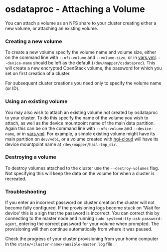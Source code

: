 # osdataproc - Attaching a Volume

You can attach a volume as an NFS share to your cluster creating either a new volume, or attaching an existing volume.

### Creating a new volume

To create a new volume specify the volume name and volume size, either on the command line with `--nfs-volume` and `--volume-size`, or in [vars.yml]('https://github.com/wtsi-ssg/osdataproc/blob/master/vars.yml').
`--device-name` should be left as the default (`/dev/mapper/osdataproc`). This will create a new encrypted OpenStack volume, the password for which you set on first creation of a cluster.

For subsequent cluster creations you need only to specify the volume name (or ID).

### Using an existing volume

You may also wish to attach an existing volume not created by osdataproc to your cluster. 
To do this specify the name of the volume you wish to attach, as well as the device mountpoint name of the main data partition.
Again this can be on the command line with `--nfs-volume` and `--device-name`, or in [vars.yml]('https://github.com/wtsi-ssg/osdataproc/blob/master/vars.yml').
For example, a simple existing volume might have its main partition on `dev/vdb1`, or a volume created with [hgi-cloud]('https://github.com/wtsi-hgi/hgi-cloud.git`) will have its device mountpoint name at `/dev/mapper/hail-tmp_dir`.

### Destroying a volume

To destroy volumes attached to the cluster use the `--destroy-volumes` flag.
Not specifying this will keep the data on the volume for when a cluster is recreated.

### Troubleshooting

If you enter an incorrect password on cluster creation the cluster will not become fully configured.
If the provisioning logs become stuck on 'Wait for device' this is a sign that the password is incorrect.
You can correct this by connecting to the master node and running `sudo systemd-tty-ask-password-agent`, entering the correct password for your volume when prompted. The provisioning will then continue automatically from where it was paused.

Check the progress of your cluster provisioning from your home computer in the `state/<cluster-name>/ansible-master.log` file.
